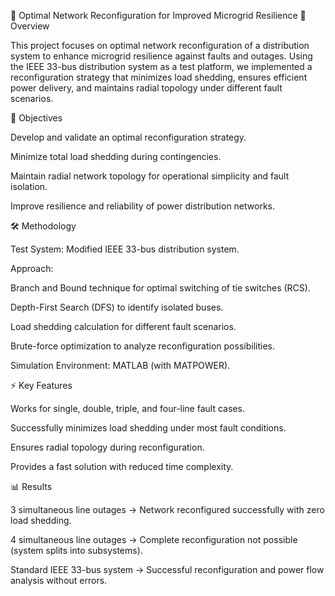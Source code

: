 🔌 Optimal Network Reconfiguration for Improved Microgrid Resilience
📖 Overview

This project focuses on optimal network reconfiguration of a distribution system to enhance microgrid resilience against faults and outages.
Using the IEEE 33-bus distribution system as a test platform, we implemented a reconfiguration strategy that minimizes load shedding, ensures efficient power delivery, and maintains radial topology under different fault scenarios.

🎯 Objectives

Develop and validate an optimal reconfiguration strategy.

Minimize total load shedding during contingencies.

Maintain radial network topology for operational simplicity and fault isolation.

Improve resilience and reliability of power distribution networks.

🛠️ Methodology

Test System: Modified IEEE 33-bus distribution system.

Approach:

Branch and Bound technique for optimal switching of tie switches (RCS).

Depth-First Search (DFS) to identify isolated buses.

Load shedding calculation for different fault scenarios.

Brute-force optimization to analyze reconfiguration possibilities.

Simulation Environment: MATLAB (with MATPOWER).

⚡ Key Features

Works for single, double, triple, and four-line fault cases.

Successfully minimizes load shedding under most fault conditions.

Ensures radial topology during reconfiguration.

Provides a fast solution with reduced time complexity.

📊 Results

3 simultaneous line outages → Network reconfigured successfully with zero load shedding.

4 simultaneous line outages → Complete reconfiguration not possible (system splits into subsystems).

Standard IEEE 33-bus system → Successful reconfiguration and power flow analysis without errors.
